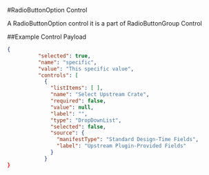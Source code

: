 #RadioButtonOption Control

A RadioButtonOption control it is a part of RadioButtonGroup Control

##Example Control Payload
```json
{
          "selected": true,
          "name": "specific",
          "value": "This specific value",
          "controls": [
            {
              "listItems": [ ],
              "name": "Select Upstream Crate",
              "required": false,
              "value": null,
              "label": "",
              "type": "DropDownList",
              "selected": false,
              "source": {
                "manifestType": "Standard Design-Time Fields",
                "label": "Upstream Plugin-Provided Fields"
              }
            }
}